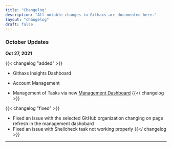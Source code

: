 ```yaml
---
title: "Changelog"
description: "All notable changes to Githaxs are documented here."
layout: "changelog"
draft: false
---
```



### October Updates

**Oct 27, 2021**

{{< changelog "added" >}}
* Githaxs Insights Dashboard

* Account Management

* Management of Tasks via new [Management Dashboard](https://my.githaxs.com)
{{</ changelog >}}


{{< changelog "fixed" >}}
* Fixed an issue with the selected GitHub organization changing on page refresh in the management dashobard
* Fixed an issue with Shellcheck task not working properly
{{</ changelog >}}

<hr>